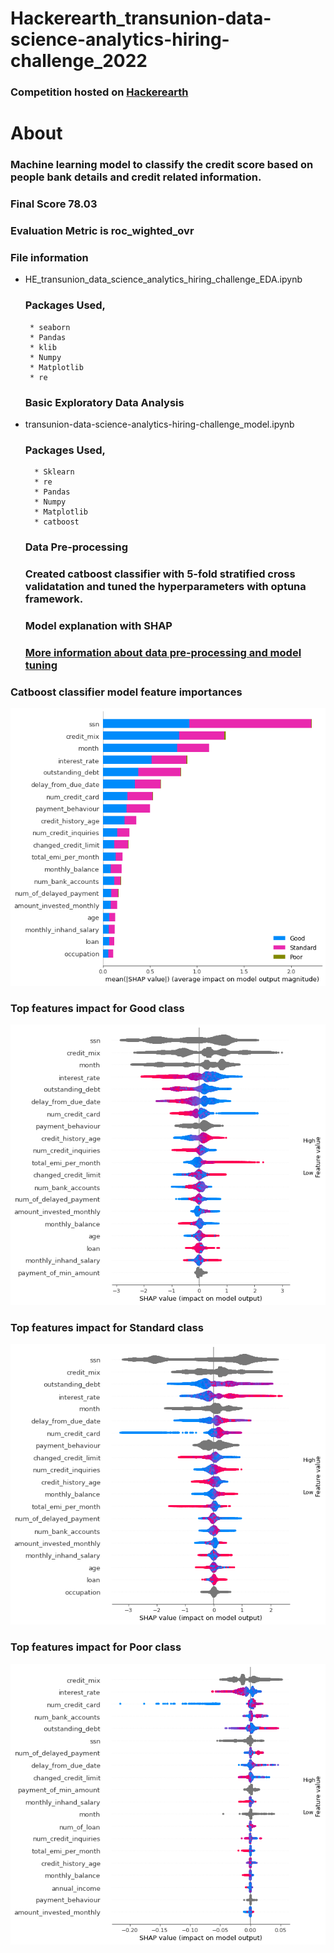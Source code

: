 # Hackerearth_transunion-data-science-analytics-hiring-challenge_2022

### Competition hosted on <a href="https://assessment.hackerearth.com/challenges/hiring/transunion-data-science-analytics-hiring-challenge/"> Hackerearth </a>

# About

### Machine learning model to classify the credit score based on people bank details and credit related information.


### Final Score 78.03

### Evaluation Metric is roc_wighted_ovr

### File information

 * HE_transunion_data_science_analytics_hiring_challenge_EDA.ipynb
    ### Packages Used,
        * seaborn
        * Pandas
        * klib
        * Numpy
        * Matplotlib
        * re
    ### Basic Exploratory Data Analysis
    
    
    
* transunion-data-science-analytics-hiring-challenge_model.ipynb
    ### Packages Used,
        * Sklearn
        * re
        * Pandas
        * Numpy
        * Matplotlib
        * catboost
     ### Data Pre-processing
         
     ### Created catboost classifier with 5-fold stratified cross validatation and tuned the hyperparameters with optuna                framework.
     ### Model explanation with SHAP
     ### [More information about data pre-processing and model tuning](https://github.com/hariprasath-v/Hackerearth_transunion-data-science-analytics-hiring-challenge_2022/blob/main/Approach%20%26%20Solution_transunion-data-science-analytics-hiring-challenge_2022.pdf)
 

    
### Catboost classifier model feature importances  

![Alt text](https://github.com/hariprasath-v/Hackerearth_transunion-data-science-analytics-hiring-challenge_2022/blob/main/Feature%20Importance%20Plot.png)


### Top features impact for Good class 

![Alt text](https://github.com/hariprasath-v/Hackerearth_transunion-data-science-analytics-hiring-challenge_2022/blob/main/Top%20features%20impact%20for%20class%20Good.png)


### Top features impact for Standard class

![Alt text](https://github.com/hariprasath-v/Hackerearth_transunion-data-science-analytics-hiring-challenge_2022/blob/main/Top%20features%20impact%20for%20class%20Standard.png)


### Top features impact for Poor class

![Alt text](https://github.com/hariprasath-v/Hackerearth_transunion-data-science-analytics-hiring-challenge_2022/blob/main/Top%20features%20impact%20for%20class%20Poor.png)


